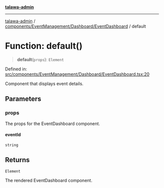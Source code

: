 [**talawa-admin**](../../../../../README.md)

***

[talawa-admin](../../../../../README.md) / [components/EventManagement/Dashboard/EventDashboard](../README.md) / default

# Function: default()

> **default**(`props`): `Element`

Defined in: [src/components/EventManagement/Dashboard/EventDashboard.tsx:20](https://github.com/gautam-divyanshu/talawa-admin/blob/2490b2ea9583ec972ca984b1d93932def1c9f92b/src/components/EventManagement/Dashboard/EventDashboard.tsx#L20)

Component that displays event details.

## Parameters

### props

The props for the EventDashboard component.

#### eventId

`string`

## Returns

`Element`

The rendered EventDashboard component.
